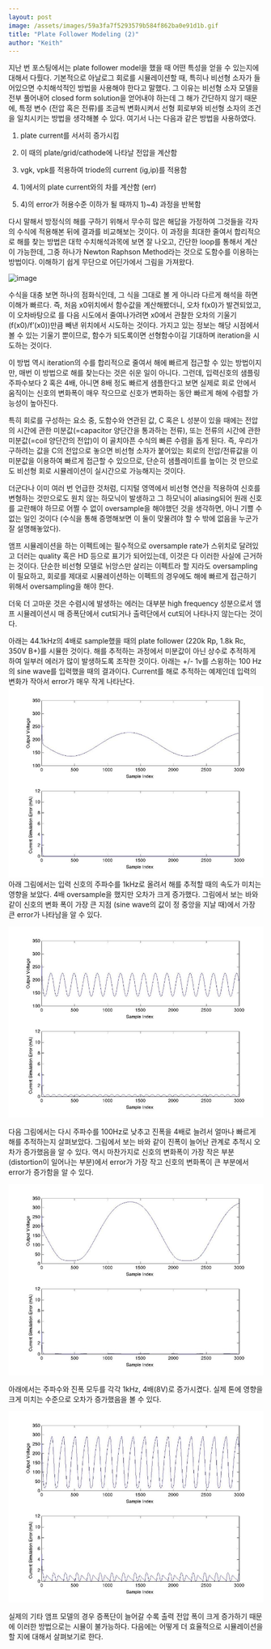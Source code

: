 ```yaml
---
layout: post
image: /assets/images/59a3fa7f5293579b584f862ba0e91d1b.gif
title: "Plate Follower Modeling (2)"
author: "Keith"
---
```



지난 번 포스팅에서는 plate follower model을 했을 때 어떤 특성을 얻을 수 있는지에 대해서 다뤘다. 기본적으로 아날로그 회로를 시뮬레이션할 때, 특히나 비선형 소자가 들어있으면 수치해석적인 방법을 사용해야 한다고 말했다. 그 이유는 비선형 소자 모델을 전부 풀어내어 closed form solution을 얻어내야 하는데 그 해가 간단하지 않기 때문에, 특정 변수 (전압 혹은 전류)를 조금씩 변화시켜서 선형 회로부와 비선형 소자의 조건을 일치시키는 방법을 생각해볼 수 있다. 여기서 나는 다음과 같은 방법을 사용하였다.




1) plate current를 서서히 증가시킴

2) 이 때의 plate/grid/cathode에 나타날 전압을 계산함

3) vgk, vpk를 적용하여 triode의 current (ig,ip)를 적용함

4) 1)에서의 plate current와의 차를 계산함 (err)

5) 4)의 error가 허용수준 이하가 될 때까지 1)~4) 과정을 반복함




다시 말해서 방정식의 해를 구하기 위해서 무수히 많은 해답을 가정하여 그것들을 각자의 수식에 적용해본 뒤에 결과를 비교해보는 것이다. 이 과정을 최대한 줄여서 합리적으로 해를 찾는 방법은 대학 수치해석과목에 보면 잘 나오고, 간단한 loop를 통해서 계산이 가능한데, 그중 하나가 Newton Raphson Method라는 것으로 도함수를 이용하는 방법이다. 이해하기 쉽게 무단으로 어딘가에서 그림을 가져왔다. 






![image](/assets/images/59a3fa7f5293579b584f862ba0e91d1b.gif)

















수식을 대충 보면 하나의 점화식인데, 그 식을 그대로 볼 게 아니라 다르게 해석을 하면 이해가 빠르다. 즉, 처음 x0위치에서 함수값을 계산해봤더니, 오차 f(x0)가 발견되었고, 이 오차바탕으로 를 다음 시도에서 줄여나가려면 x0에서 관찰한 오차의 기울기 (f(x0)/f’(x0))만큼 빼낸 위치에서 시도하는 것이다. 가지고 있는 정보는 해당 시점에서 볼 수 있는 기울기 뿐이므로, 함수가 되도록이면 선형함수이길 기대하며 iteration을 시도하는 것이다. 




이 방법 역시 iteration의 수를 합리적으로 줄여서 해에 빠르게 접근할 수 있는 방법이지만, 매번 이 방법으로 해를 찾는다는 것은 쉬운 일이 아니다. 그런데, 입력신호의 샘플링 주파수보다 2 혹은 4배, 아니면 8배 정도 빠르게 샘플한다고 보면 실제로 회로 안에서 움직이는 신호의 변화폭이 매우 작으므로 신호가 변화하는 동안 빠르게 해에 수렴할 가능성이 높아진다. 




특히 회로를 구성하는 요소 중, 도함수와 연관된 값, C 혹은 L 성분이 있을 때에는 전압의 시간에 관한 미분값(=capacitor 양단간을 통과하는 전류), 또는 전류의 시간에 관한 미분값(=coil 양단간의 전압)이 이 골치아픈 수식의 빠른 수렴을 돕게 된다. 즉, 우리가 구하려는 값을 C의 전압으로 놓으면 비선형 소자가 붙어있는 회로의 전압/전류값을 이 미분값을 이용하여 빠르게 접근할 수 있으므로, 단순히 샘플레이트를 높이는 것 만으로도 비선형 회로 시뮬레이션이 실시간으로 가능해지는 것이다.




더군다나 이미 여러 번 언급한 것처럼, 디지털 영역에서 비선형 연산을 적용하여 신호를 변형하는 것만으로도 원치 않는 하모닉이 발생하고 그 하모닉이 aliasing되어 원래 신호를 교란해야 하므로 어쩔 수 없이 oversample을 해야했던 것을 생각하면, 아니 기쁠 수 없는 일인 것이다 (수식을 통해 증명해보면 이 둘이 맞물려야 할 수 밖에 없음을 누군가 잘 설명해놓았다).




앰프 시뮬레이션을 하는 이펙트에는 필수적으로 oversample rate가 스위치로 달려있고 더러는 quality 혹은 HD 등으로 표기가 되어있는데, 이것은 다 이러한 사실에 근거하는 것이다. 단순한 비선형 모델로 뉘앙스만 살리는 이펙트라 할 지라도 oversampling이 필요하고, 회로를 제대로 시뮬레이션하는 이펙트의 경우에도 해에 빠르게 접근하기 위해서 oversampling을 해야 한다.




더욱 더 고마운 것은 수렴시에 발생하는 에러는 대부분 high frequency 성분으로서 앰프 시뮬레이션시 매 증폭단에서 cut되거나 출력단에서 cut되어 나타나지 않는다는 것이다.




아래는 44.1kHz의 4배로 sample했을 때의 plate follower (220k Rp, 1.8k Rc, 350V B+)를 시뮬한 것이다. 해를 추적하는 과정에서 미분값이 아닌 상수로 추적하게 하여 일부러 에러가 많이 발생하도록 조작한 것이다. 아래는 +/- 1v를 스윙하는 100 Hz의 sine wave를 입력했을 때의 결과이다. Current를 해로 추적하는 예제인데 입력의 변화가 작아서 error가 매우 작게 나타난다.
![image](/assets/images/83bbc462ff2155f72559a1de856fdb29.jpg)
아래 그림에서는 입력 신호의 주파수를 1kHz로 올려서 해를 추적할 때의 속도가 미치는 영향을 보았다. 4배 oversample을 했지만 오차가 크게 증가했다. 그림에서 보는 바와 같이 신호의 변화 폭이 가장 큰 지점 (sine wave의 값이 정 중앙을 지날 때)에서 가장 큰 error가 나타남을 알 수 있다.



![image](/assets/images/0269663dd2801300f476b196ae95b5ed.jpg)


다음 그림에서는 다시 주파수를 100Hz로 낮추고 진폭을 4배로 늘려서 얼마나 빠르게 해를 추적하는지 살펴보았다. 그림에서 보는 바와 같이 진폭이 늘어난 관계로 추적시 오차가 증가했음을 알 수 있다. 역시 마찬가지로 신호의 변화폭이 가장 작은 부분 (distortion이 일어나는 부분)에서 error가 가장 작고 신호의 변화폭이 큰 부분에서 error가 증가함을 알 수 있다.



![image](/assets/images/019ea15ea9966775c7d9901057ef131b.jpg)


아래에서는 주파수와 진폭 모두를 각각 1kHz, 4배(8V)로 증가시켰다. 실제 톤에 영향을 크게 미치는 수준으로 오차가 증가했음을 볼 수 있다. 



![image](/assets/images/db1f33a7c1f56827014b8ec4c8b5d75a.jpg)




실제의 기타 앰프 모델의 경우 증폭단이 늘어갈 수록 출력 전압 폭이 크게 증가하기 때문에 이러한 방법으로는 시뮬이 불가능하다. 다음에는 어떻게 더 효율적으로 시뮬레이션을 할 지에 대해서 살펴보기로 한다.





